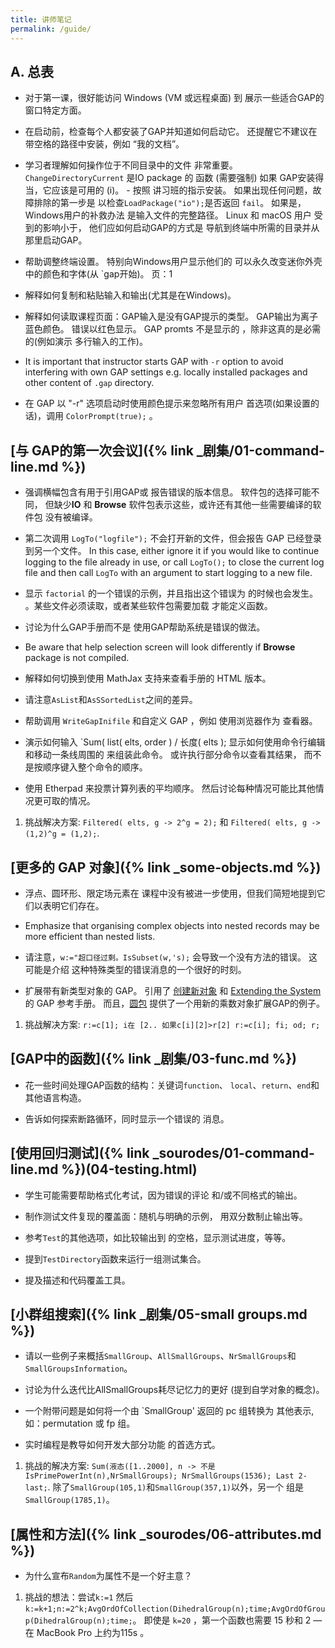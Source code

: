```yaml
---
title: 讲师笔记
permalink: /guide/
---
```


## A. 总表

- 对于第一课，很好能访问 Windows (VM 或远程桌面) 到
  展示一些适合GAP的窗口特定方面。

- 在启动前，检查每个人都安装了GAP并知道如何启动它。
  还提醒它不建议在带空格的路径中安装，例如
  “我的文档”。

- 学习者理解如何操作位于不同目录中的文件
  非常重要。 `ChangeDirectoryCurrent` 是IO package 的
  函数 (需要强制) 如果
  GAP安装得当，它应该是可用的 (i)。 - 按照
  讲习班的指示安装。 如果出现任何问题，故障排除的第一步是
  以检查`LoadPackage("io");`是否返回 `fail`。 如果是，Windows用户的补救办法
  是输入文件的完整路径。 Linux 和 macOS 用户
  受到的影响小于， 他们应如何启动GAP的方式是
  导航到终端中所需的目录并从那里启动GAP。

- 帮助调整终端设置。 特别向Windows用户显示他们的
  可以永久改变迷你外壳中的颜色和字体(从
  \`gap开始)。 页：1

- 解释如何复制和粘贴输入和输出(尤其是在Windows)。

- 解释如何读取课程页面：GAP输入是没有GAP提示的类型。
  GAP输出为离子蓝色颜色。 错误以红色显示。 GAP promts 不是显示的
  ，除非这真的是必需的(例如演示
  多行输入的工作)。

- It is important that instructor starts GAP with `-r` option to avoid
  interfering with own GAP settings e.g. locally installed packages and
  other content of `.gap` directory.

- 在 GAP 以 "-r" 选项启动时使用颜色提示来忽略所有用户
  首选项(如果设置的话)，调用 `ColorPrompt(true);` 。

## [与 GAP的第一次会议]({% link \_剧集/01-command-line.md %})

- 强调横幅包含有用于引用GAP或
  报告错误的版本信息。 软件包的选择可能不同， 但缺少**IO** 和
  **Browse** 软件包表示这些，或许还有其他一些需要编译的软件包
  没有被编译。

- 第二次调用 `LogTo("logfile");` 不会打开新的文件，但会报告
  GAP 已经登录到另一个文件。 In this case, either ignore it if
  you would like to continue logging to the file already in use, or call `LogTo();`
  to close the current log file and then call `LogTo` with an argument to start
  logging to a new file.

- 显示 `factorial` 的一个错误的示例，并且指出这个错误为
  的时候也会发生。 。某些文件必须读取，或者某些软件包需要加载
  才能定义函数。

- 讨论为什么GAP手册而不是
  使用GAP帮助系统是错误的做法。

- Be aware that help selection screen will look differently if **Browse**
  package is not compiled.

- 解释如何切换到使用 MathJax 支持来查看手册的 HTML 版本。

- 请注意`AsList`和`AsSSortedList`之间的差异。

- 帮助调用 `WriteGapInifile` 和自定义 GAP ，例如 使用浏览器作为
  查看器。

- 演示如何输入 \`Sum( list( elts, order ) / 长度( elts );
  显示如何使用命令行编辑和移动一条线周围的
  来组装此命令。 或许执行部分命令以查看其结果，
  而不是按顺序键入整个命令的顺序。

- 使用 Etherpad 来投票计算列表的平均顺序。
  然后讨论每种情况可能比其他情况更可取的情况。

1. 挑战解决方案: `Filtered( elts, g -> 2^g = 2);` 和
  `Filtered( elts, g -> (1,2)^g = (1,2);`.

## [更多的 GAP 对象]({% link \_some-objects.md %})

- 浮点、圆环形、限定场元素在
  课程中没有被进一步使用，但我们简短地提到它们以表明它们存在。

- Emphasize that organising complex objects into nested records may
  be more efficient than nested lists.

- 请注意，`w:="超口径过剩。IsSubset(w,'s);`
  会导致一个没有方法的错误。 这可能是介绍
  这种特殊类型的错误消息的一个很好的时刻。

- 扩展带有新类型对象的 GAP。 引用了
  [创建新对象](https://docs.gap-system.org/doc/ref/chap79.html)
  和 [Extending the System](https://docs.gap-system.org/doc/ref/chap80.html)
  的 GAP 参考手册。
  而且，[圆包](https://gap-packages.github.io/circle/)
  提供了一个用新的乘数对象扩展GAP的例子。

1. 挑战解决方案:
  `r:=c[1]; i在 [2.. 如果c[i][2]>r[2] r:=c[i]; fi; od; r;`

## [GAP中的函数]({% link \_剧集/03-func.md %})

- 花一些时间处理GAP函数的结构：关键词`function`、
  `local`、`return`、`end`和其他语言构造。

- 告诉如何探索断路循环，同时显示一个错误的
  消息。

## [使用回归测试]({% link \_sourodes/01-command-line.md %})(04-testing.html)

- 学生可能需要帮助格式化考试，因为错误的评论
  和/或不同格式的输出。

- 制作测试文件复现的覆盖面：随机与明确的示例，
  用双分数制止输出等。

- 参考`Test`的其他选项，如比较输出到
  的空格，显示测试进度，等等。

- 提到`TestDirectory`函数来运行一组测试集合。

- 提及描述和代码覆盖工具。

## [小群组搜索]({% link \_剧集/05-small groups.md %})

- 请以一些例子来概括`SmallGroup`、`AllSmallGroups`、`NrSmallGroups`和
  `SmallGroupsInformation`。

- 讨论为什么迭代比AllSmallGroups耗尽记忆力的更好
  (提到自学对象的概念)。

- 一个附带问题是如何将一个由 \`SmallGroup' 返回的 pc 组转换为
  其他表示, 如：permutation 或 fp 组。

- 实时编程是教导如何开发大部分功能
  的首选方式。

1. 挑战的解决方案:
  `Sum(液态([1..2000], n -> 不是 IsPrimePowerInt(n),NrSmallGroups); NrSmallGroups(1536); Last 2-last;`.
  除了`SmallGroup(105,1)`和`SmallGroup(357,1)`以外，另一个
  组是 `SmallGroup(1785,1)`。

## [属性和方法]({% link \_sourodes/06-attributes.md %})

- 为什么宣布`Random`为属性不是一个好主意？

1. 挑战的想法：尝试`k:=1` 然后`k:=k+1;n:=2^k;AvgOrdOfCollection(DihedralGroup(n);time;AvgOrdOfGroup(DihedralGroup(n);time;`。
  即使是 `k=20` ，第一个函数也需要 15 秒和 2 — 在 MacBook Pro 上约为115s
  。


